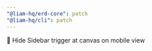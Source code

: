 ```yaml
---
"@liam-hq/erd-core": patch
"@liam-hq/cli": patch
---
```


🎨 Hide Sidebar trigger at canvas on mobile view
